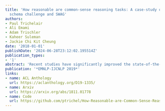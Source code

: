 ```yaml
---
title: 'How reasonable are common-sense reasoning tasks: A case-study on the Winograd
  schema challenge and SWAG'
authors:
- Paul Trichelair
- Ali Emami
- Adam Trischler
- Kaheer Suleman
- Jackie Chi Kit Cheung
date: '2018-01-01'
publishDate: '2024-06-28T23:12:02.195514Z'
publication_types:
- '1'
abstract: 'Recent studies have significantly improved the state-of-the-art on common-sense reasoning (CSR) benchmarks like the Winograd Schema Challenge (WSC) and SWAG. The question we ask in this paper is whether improved performance on these benchmarks represents genuine progress towards common-sense-enabled systems. We make case studies of both benchmarks and design protocols that clarify and qualify the results of previous work by analyzing threats to the validity of previous experimental designs. Our protocols account for several properties prevalent in common-sense benchmarks including size limitations, structural regularities, and variable instance difficulty.'
publication: '*EMNLP-IJCNLP 2019*'
links:
- name: ACL Anthology
  url: https://aclanthology.org/D19-1335/
- name: Arxiv
  url: https://arxiv.org/abs/1811.01778
- name: Code
  url: https://github.com/ptrichel/How-Reasonable-are-Common-Sense-Reasoning-Tasks
---
```

